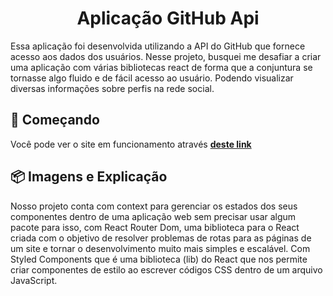 <h1 align='center'> Aplicação GitHub Api </h1>

<p>Essa aplicação foi desenvolvida utilizando a API do GitHub que fornece acesso aos dados dos usuários. 
Nesse projeto, busquei me desafiar a criar uma aplicação com várias bibliotecas react de forma que a conjuntura se tornasse algo fluido e de fácil acesso ao usuário. Podendo visualizar diversas informações sobre perfis na rede social. </p>

## 🚀 Começando

Você pode ver o site em funcionamento através **[deste link](https://api-git-hub-rct.vercel.app/)**


## 📦 Imagens e Explicação
Nosso projeto conta com context para gerenciar os estados dos seus componentes dentro de uma aplicação web sem precisar usar algum pacote para isso, com  React Router Dom, uma biblioteca para o React criada com o objetivo de resolver problemas de rotas para as páginas de um site e tornar o desenvolvimento muito mais simples e escalável. Com Styled Components que é uma biblioteca (lib) do React que nos permite criar componentes de estilo ao escrever códigos CSS dentro de um arquivo JavaScript.


